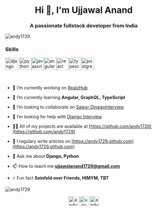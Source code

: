 <h1 align="center">Hi 👋, I'm Ujjawal Anand</h1>
<h3 align="center">A passionate fullstack developer from India</h3>

<p align="left"> <img src="https://komarev.com/ghpvc/?username=andy1729" alt="andy1729" /> </p>

### Skills
<p align="left"><img src="https://devicons.github.io/devicon/devicon.git/icons/django/django-original.svg" alt="django" width="40" height="40"/> <img src="https://devicons.github.io/devicon/devicon.git/icons/python/python-original.svg" alt="python" width="40" height="40"/><img src="https://devicons.github.io/devicon/devicon.git/icons/javascript/javascript-original.svg" alt="javascript" width="40" height="40"/><img src="https://devicons.github.io/devicon/devicon.git/icons/angularjs/angularjs-original.svg" alt="angularjs" width="40" height="40"/><img src="https://devicons.github.io/devicon/devicon.git/icons/react/react-original-wordmark.svg" alt="react" width="40" height="40"/><img src="https://devicons.github.io/devicon/devicon.git/icons/typescript/typescript-original.svg" alt="typescript" width="40" height="40"/><img src="https://devicons.github.io/devicon/devicon.git/icons/postgresql/postgresql-original-wordmark.svg" alt="postgresql" width="40" height="40"/></p><p>&nbsp;

- 🔭 I’m currently working on [RealzHub](https://github.com/andy1729/RealzHub)

- 🌱 I’m currently learning **Angular, GraphQL, TypeScript**

- 👯 I’m looking to collaborate on [Saleor DjnagoInterview](https://github.com/mirumee/saleor)

- 🤝 I’m looking for help with [Django Interview](https://github.com/andy1729/django-interview)

- 👨‍💻 All of my projects are available at [https://github.com/andy1729](https://github.com/andy1729)

- 📝 I regulary write articles on [https://andy1729.github.com](https://andy1729.github.com)

- 💬 Ask me about **Django, Python**

- 📫 How to reach me **ujjawalanand1729@gmail.com**

- ⚡ Fun fact **Seinfeld over Friends, HIMYM, TBT**

<img align="center" src="https://github-readme-stats.vercel.app/api?username=andy1729&show_icons=true" alt="andy1729" /></p>

<p align="center">
<a href="https://codepen.io/andy1729" target="blank"><img align="center" src="https://cdn.jsdelivr.net/npm/simple-icons@3.0.1/icons/codepen.svg" alt="andy1729" height="30" width="30" /></a>
<a href="https://twitter.com/ujjawal1729" target="blank"><img align="center" src="https://cdn.jsdelivr.net/npm/simple-icons@3.0.1/icons/twitter.svg" alt="ujjawal1729" height="30" width="30" /></a>
<a href="https://linkedin.com/in/andy1729" target="blank"><img align="center" src="https://cdn.jsdelivr.net/npm/simple-icons@3.0.1/icons/linkedin.svg" alt="andy1729" height="30" width="30" /></a>
</p>

